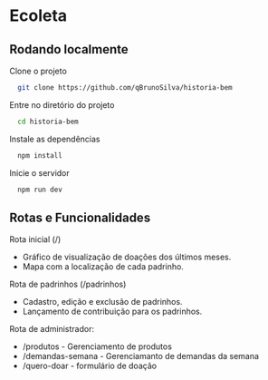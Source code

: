 
# Ecoleta


## Rodando localmente

Clone o projeto

```bash
  git clone https://github.com/qBrunoSilva/historia-bem
```

Entre no diretório do projeto

```bash
  cd historia-bem
```

Instale as dependências

```bash
  npm install
```

Inicie o servidor

```bash
  npm run dev
```


## Rotas e Funcionalidades


Rota inicial (/)
- Gráfico de visualização de doações dos últimos meses.
- Mapa com a localização de cada padrinho.

Rota de padrinhos (/padrinhos)
- Cadastro, edição e exclusão de padrinhos.
- Lançamento de contribuição para os padrinhos.

Rota de administrador:
 - /produtos - Gerenciamento de produtos
 - /demandas-semana - Gerenciamanto de demandas da semana
 - /quero-doar - formulário de doação
